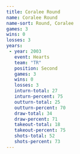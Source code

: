 ```yaml
---
title: Coralee Round
name: Coralee Round
name-sort: Round, Coralee
games: 3
wins: 0
losses: 3
years:
 - year: 2003
   event: Hearts
   team: "TR"
   position: Second
   games: 3
   wins: 0
   losses: 3
   inturn-total: 27
   inturn-percent: 75
   outturn-total: 25
   outturn-percent: 70
   draw-total: 34
   draw-percent: 71
   takeout-total: 18
   takeout-percent: 75
   shots-total: 52
   shots-percent: 73
---
```

